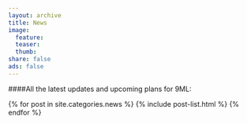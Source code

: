 ```yaml
---
layout: archive
title: News
image:
  feature:
  teaser:
  thumb:
share: false
ads: false
---
```


####All the latest updates and upcoming plans for 9ML:

<div class="tiles">
{% for post in site.categories.news %}
  {% include post-list.html %}
{% endfor %}
</div><!-- /.tiles -->